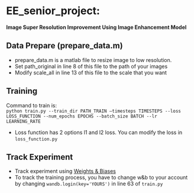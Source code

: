 # EE_senior_project:
**Image Super Resolution Improvement Using Image Enhancement Model**

## Data Prepare (prepare_data.m)
* prepare_data.m is a matlab file to resize image to low resolution.
* Set path_original in line 8 of this file to the path of your images
* Modify scale_all in line 13 of this file to the scale that you want

## Training
Command to train is: \
```python train.py --train_dir PATH_TRAIN —timesteps TIMESTEPS --loss LOSS_FUNCTION --num_epochs EPOCHS --batch_size BATCH --lr LEARNING_RATE ``` 
* Loss function has 2 options l1 and l2 loss. You can modify the loss in ```loss_function.py```

## Track Experiment
* Track experiment using [Weights & Biases](https://wandb.ai/site)
* To track the training process, you have to change w&b to your account by changing ```wandb.login(key='YOURS')``` in line 63 of ```train.py```
